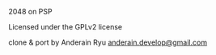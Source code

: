 2048 on PSP

Licensed under the GPLv2 license 

clone & port by Anderain Ryu <anderain.develop@gmail.com>
